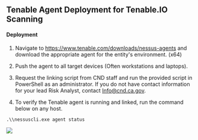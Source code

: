 ## Tenable Agent Deployment for Tenable.IO Scanning  
#### Deployment  

1.  Navigate to https://www.tenable.com/downloads/nessus-agents and download the appropriate agent for the entity's environment. (x64)  

2.  Push the agent to all target devices (Often workstations and laptops).  

3.  Request the linking script from CND staff and run the provided script in PowerShell as an administrator. If you do not have contact information for your lead Risk Analyst, contact Info@cnd.ca.gov.  

4.  To verify the Tenable agent is running and linked, run the command below on any host.
 ```
.\\nessuscli.exe agent status
```  
![](learn/docs/images/verify.png)